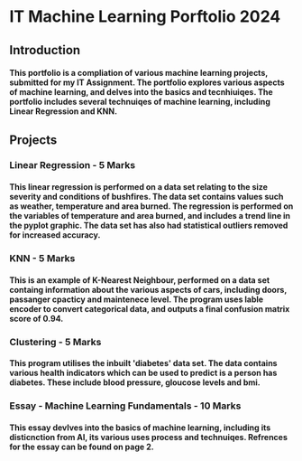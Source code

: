 # IT Machine Learning Porftolio 2024
## Introduction

#### This portfolio is a compliation of various machine learning projects, submitted for my IT Assignment. The portfolio explores various aspects of machine learning, and delves into the basics and tecnhiuiqes. The portfolio includes several technuiqes of machine learning, including Linear Regression and KNN. 

## Projects
### Linear Regression - 5 Marks
#### This linear regression is performed on a data set relating to the size severity and conditions of bushfires. The data set contains values such as weather, temperature and area burned. The regression is performed on the variables of temperature and area burned, and includes a trend line in the pyplot graphic. The data set has also had statistical outliers removed for increased accuracy. 

### KNN - 5 Marks
#### This is an example of K-Nearest Neighbour, performed on a data set containg information about the various aspects of cars, including doors, passanger cpacticy and maintenece level. The program uses lable encoder to convert categorical data, and outputs a final confusion matrix score of 0.94. 

### Clustering - 5 Marks
#### This program utilises the inbuilt 'diabetes' data set. The data contains various health indicators which can be used to predict is a person has diabetes. These include blood pressure, gloucose levels and bmi. 

### Essay - Machine Learning Fundamentals - 10 Marks
#### This essay devlves into the basics of machine learning, including its disticnction from AI, its various uses process and technuiqes. Refrences for the essay can be found on page 2.

